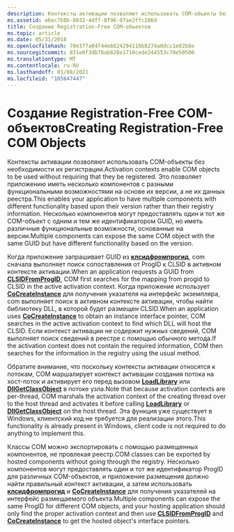 ```yaml
---
description: Контексты активации позволяют использовать COM-объекты без необходимости их регистрации.
ms.assetid: e6ec7b8b-8032-4dff-8f96-07ae3ffc286d
title: Создание Registration-Free COM-объектов
ms.topic: article
ms.date: 05/31/2018
ms.openlocfilehash: 70e377a04f44e6624294116b8274a8dcc1e82b8e
ms.sourcegitcommit: 831e8f3db78ab820e1710cede244553c70e50500
ms.translationtype: MT
ms.contentlocale: ru-RU
ms.lasthandoff: 01/08/2021
ms.locfileid: "105647447"
---
```

# <a name="creating-registration-free-com-objects"></a><span data-ttu-id="d8312-103">Создание Registration-Free COM-объектов</span><span class="sxs-lookup"><span data-stu-id="d8312-103">Creating Registration-Free COM Objects</span></span>

<span data-ttu-id="d8312-104">Контексты активации позволяют использовать COM-объекты без необходимости их регистрации.</span><span class="sxs-lookup"><span data-stu-id="d8312-104">Activation contexts enable COM objects to be used without requiring that they be registered.</span></span> <span data-ttu-id="d8312-105">Это позволяет приложению иметь несколько компонентов с разными функциональными возможностями на основе их версии, а не их данных реестра.</span><span class="sxs-lookup"><span data-stu-id="d8312-105">This enables your application to have multiple components with different functionality based upon their version rather than their registry information.</span></span> <span data-ttu-id="d8312-106">Несколько компонентов могут предоставлять один и тот же COM-объект с одним и тем же идентификатором GUID, но иметь различные функциональные возможности, основанные на версии.</span><span class="sxs-lookup"><span data-stu-id="d8312-106">Multiple components can expose the same COM object with the same GUID but have different functionality based on the version.</span></span>

<span data-ttu-id="d8312-107">Когда приложение запрашивает GUID из [**клсидфромпрогид**](/windows/win32/api/combaseapi/nf-combaseapi-clsidfromprogid), com сначала выполняет поиск сопоставления от ProgID к CLSID в активном контексте активации.</span><span class="sxs-lookup"><span data-stu-id="d8312-107">When an application requests a GUID from [**CLSIDFromProgID**](/windows/win32/api/combaseapi/nf-combaseapi-clsidfromprogid), COM first searches for the mapping from progid to CLSID in the active activation context.</span></span> <span data-ttu-id="d8312-108">Когда приложение использует [**CoCreateInstance**](/windows/win32/api/combaseapi/nf-combaseapi-cocreateinstance) для получения указателя на интерфейс экземпляра, com выполняет поиск в активном контексте активации, чтобы найти библиотеку DLL, в которой будет размещен CLSID.</span><span class="sxs-lookup"><span data-stu-id="d8312-108">When an application uses [**CoCreateInstance**](/windows/win32/api/combaseapi/nf-combaseapi-cocreateinstance) to obtain an instance interface pointer, COM searches in the active activation context to find which DLL will host the CLSID.</span></span> <span data-ttu-id="d8312-109">Если контекст активации не содержит нужных сведений, COM выполняет поиск сведений в реестре с помощью обычного метода.</span><span class="sxs-lookup"><span data-stu-id="d8312-109">If the activation context does not contain the required information, COM then searches for the information in the registry using the usual method.</span></span>

<span data-ttu-id="d8312-110">Обратите внимание, что поскольку контексты активации относятся к потокам, COM маршалирует контекст активации создания потока на хост-поток и активирует его перед вызовом [**LoadLibrary**](/windows/desktop/api/libloaderapi/nf-libloaderapi-loadlibrarya) или [**DllGetClassObject**](/windows/win32/api/combaseapi/nf-combaseapi-dllgetclassobject) в потоке узла.</span><span class="sxs-lookup"><span data-stu-id="d8312-110">Note that because activation contexts are per-thread, COM marshals the activation context of the creating thread over to the host thread and activates it before calling [**LoadLibrary**](/windows/desktop/api/libloaderapi/nf-libloaderapi-loadlibrarya) or [**DllGetClassObject**](/windows/win32/api/combaseapi/nf-combaseapi-dllgetclassobject) on the host thread.</span></span> <span data-ttu-id="d8312-111">Эта функция уже существует в Windows, клиентский код не требуется для реализации этого.</span><span class="sxs-lookup"><span data-stu-id="d8312-111">This functionality is already present in Windows, client code is not required to do anything to implement this.</span></span>

<span data-ttu-id="d8312-112">Классы COM можно экспортировать с помощью размещенных компонентов, не провлекая реестр.</span><span class="sxs-lookup"><span data-stu-id="d8312-112">COM classes can be exported by hosted components without going through the registry.</span></span> <span data-ttu-id="d8312-113">Несколько компонентов могут предоставлять один и тот же идентификатор ProgID для различных COM-объектов, и приложение размещения должно найти правильный контекст активации, а затем использовать [**клсидфромпрогид**](/windows/win32/api/combaseapi/nf-combaseapi-clsidfromprogid) и [**CoCreateInstance**](/windows/win32/api/combaseapi/nf-combaseapi-cocreateinstance) для получения указателей на интерфейс размещаемого объекта.</span><span class="sxs-lookup"><span data-stu-id="d8312-113">Multiple components can expose the same ProgID for different COM objects, and your hosting application should only find the proper activation context and then use [**CLSIDFromProgID**](/windows/win32/api/combaseapi/nf-combaseapi-clsidfromprogid) and [**CoCreateInstance**](/windows/win32/api/combaseapi/nf-combaseapi-cocreateinstance) to get the hosted object's interface pointers.</span></span>

 

 
